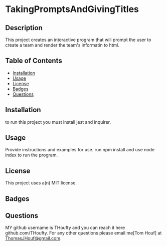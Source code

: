 # TakingPromptsAndGivingTitles

  ## Description
  
  This project creates an interactive program that will prompt the user to create a team and render the team's informatin to html.
  
  ## Table of Contents
  
  - [Installation](#installation)
  - [Usage](#usage)
  - [License](#license)
  - [Badges](#badges)
  - [Questions](#questions)
  
  ## Installation
  
  to run this project you must install jest and inquirer.
  
  ## Usage
  
  Provide instructions and examples for use. run npm install and use node index to run the program.
  
 
  ## License
  
 This project uses a(n) MIT license.
  
  ## Badges
  
  
  
  ## Questions
  
  MY github username is THoufty and you can reach it here github.com/THoufty. For any other questions please email me[Tom Houf] at ThomasJHouf@gmail.com.
